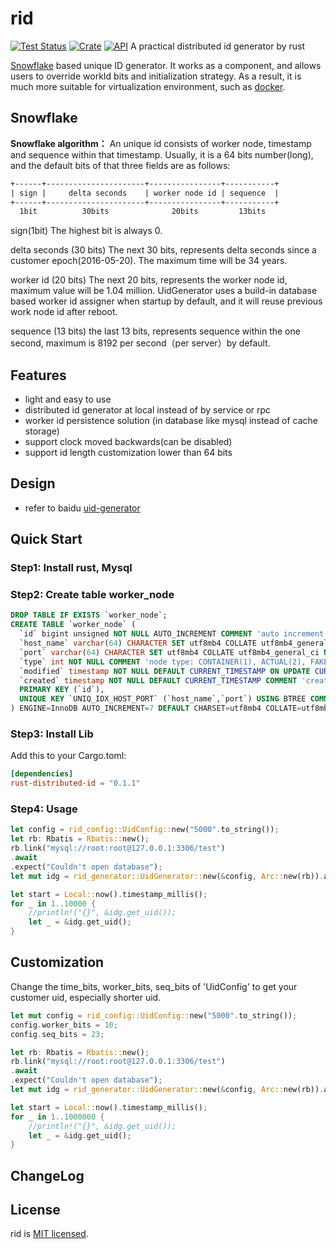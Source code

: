 # rid
[![Test Status](https://github.com/zxgangandy/rid/workflows/Tests/badge.svg?event=push)](https://github.com/zxgangandy/rid/actions)
[![Crate](https://img.shields.io/crates/v/rand.svg)](https://crates.io/crates/rust-distributed-id)
[![API](https://docs.rs/rand/badge.svg)](https://docs.rs/rust-distributed-id)
A practical distributed id generator by rust

[Snowflake](https://github.com/twitter/snowflake) based unique ID generator. It
works as a component, and allows users to override workId bits and initialization strategy. As a result, it is much more
suitable for virtualization environment, such as [docker](https://www.docker.com/).

## Snowflake

**Snowflake algorithm：**
An unique id consists of worker node, timestamp and sequence within that timestamp. Usually, it is a 64 bits number(long), and the default bits of that three fields are as follows:
```xml
+------+----------------------+----------------+-----------+
| sign |     delta seconds    | worker node id | sequence  |
+------+----------------------+----------------+-----------+
  1bit          30bits              20bits         13bits
```

sign(1bit)
The highest bit is always 0.

delta seconds (30 bits)
The next 30 bits, represents delta seconds since a customer epoch(2016-05-20). The maximum time will be 34 years.

worker id (20 bits)
The next 20 bits, represents the worker node id, maximum value will be 1.04 million. UidGenerator uses a build-in database based worker id assigner when startup by default, and it will reuse previous work node id after reboot.

sequence (13 bits)
the last 13 bits, represents sequence within the one second, maximum is 8192 per second（per server）by default.

## Features
- light and easy to use
- distributed id generator at local instead of by service or rpc
- worker id persistence solution (in database like mysql instead of cache storage)
- support clock moved backwards(can be disabled)
- support id length customization lower than 64 bits


## Design
- refer to baidu [uid-generator](https://github.com/baidu/uid-generator)


## Quick  Start

### Step1: Install rust, Mysql

### Step2: Create table worker_node

```sql
DROP TABLE IF EXISTS `worker_node`;
CREATE TABLE `worker_node` (
  `id` bigint unsigned NOT NULL AUTO_INCREMENT COMMENT 'auto increment id',
  `host_name` varchar(64) CHARACTER SET utf8mb4 COLLATE utf8mb4_general_ci NOT NULL COMMENT 'host name',
  `port` varchar(64) CHARACTER SET utf8mb4 COLLATE utf8mb4_general_ci NOT NULL COMMENT 'port',
  `type` int NOT NULL COMMENT 'node type: CONTAINER(1), ACTUAL(2), FAKE(3)',
  `modified` timestamp NOT NULL DEFAULT CURRENT_TIMESTAMP ON UPDATE CURRENT_TIMESTAMP COMMENT 'modified time',
  `created` timestamp NOT NULL DEFAULT CURRENT_TIMESTAMP COMMENT 'created time',
  PRIMARY KEY (`id`),
  UNIQUE KEY `UNIQ_IDX_HOST_PORT` (`host_name`,`port`) USING BTREE COMMENT 'host和端口的唯一索引'
) ENGINE=InnoDB AUTO_INCREMENT=7 DEFAULT CHARSET=utf8mb4 COLLATE=utf8mb4_general_ci COMMENT='DB WorkerID Assigner for UID Generator';

```

### Step3: Install Lib
Add this to your Cargo.toml:

``` toml
[dependencies]
rust-distributed-id = "0.1.1"
```

### Step4: Usage

```rust
let config = rid_config::UidConfig::new("5000".to_string());
let rb: Rbatis = Rbatis::new();
rb.link("mysql://root:root@127.0.0.1:3306/test")
.await
.expect("Couldn't open database");
let mut idg = rid_generator::UidGenerator::new(&config, Arc::new(rb)).await;

let start = Local::now().timestamp_millis();
for _ in 1..10000 {
    //println!("{}", &idg.get_uid());
    let _ = &idg.get_uid();
}

```

## Customization

Change the time_bits, worker_bits, seq_bits of 'UidConfig' to get your customer uid, especially shorter uid.

```rust
let mut config = rid_config::UidConfig::new("5000".to_string());
config.worker_bits = 10;
config.seq_bits = 23;

let rb: Rbatis = Rbatis::new();
rb.link("mysql://root:root@127.0.0.1:3306/test")
.await
.expect("Couldn't open database");
let mut idg = rid_generator::UidGenerator::new(&config, Arc::new(rb)).await;

let start = Local::now().timestamp_millis();
for _ in 1..1000000 {
    //println!("{}", &idg.get_uid());
    let _ = &idg.get_uid();
}

```

## ChangeLog


## License
rid is [MIT licensed](./LICENSE).